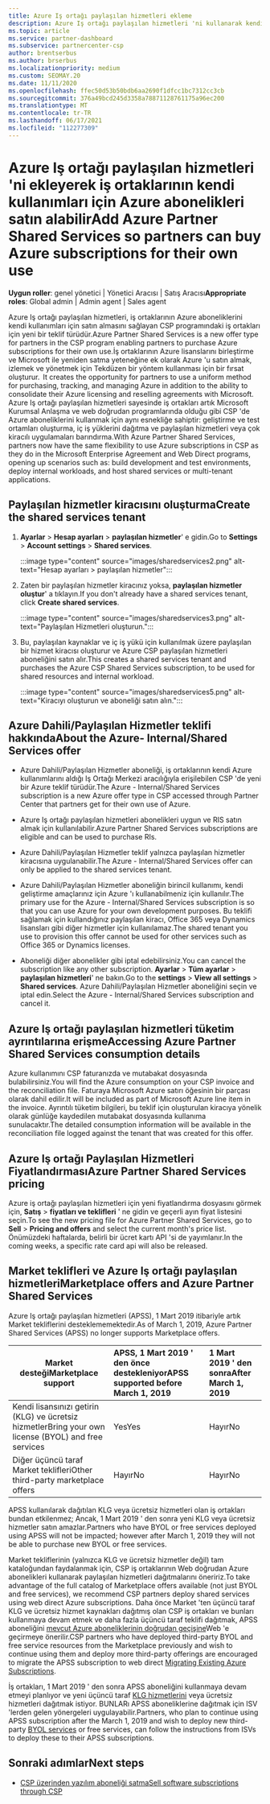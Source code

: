 ```yaml
---
title: Azure Iş ortağı paylaşılan hizmetleri ekleme
description: Azure Iş ortağı paylaşılan hizmetleri 'ni kullanarak kendi kullanım için Azure abonelikleri satın alın ve Azure 'u satın alma, izleme ve yönetmeye yönelik Tekdüzen bir yönteme sahip olun.
ms.topic: article
ms.service: partner-dashboard
ms.subservice: partnercenter-csp
author: brentserbus
ms.author: brserbus
ms.localizationpriority: medium
ms.custom: SEOMAY.20
ms.date: 11/11/2020
ms.openlocfilehash: ffec50d53b50bdb6aa2690f1dfcc1bc7312cc3cb
ms.sourcegitcommit: 376a49bcd245d3358a78871128761175a96ec200
ms.translationtype: MT
ms.contentlocale: tr-TR
ms.lasthandoff: 06/17/2021
ms.locfileid: "112277309"
---
```

# <a name="add-azure-partner-shared-services-so-partners-can-buy-azure-subscriptions-for-their-own-use"></a><span data-ttu-id="8451e-103">Azure Iş ortağı paylaşılan hizmetleri 'ni ekleyerek iş ortaklarının kendi kullanımları için Azure abonelikleri satın alabilir</span><span class="sxs-lookup"><span data-stu-id="8451e-103">Add Azure Partner Shared Services so partners can buy Azure subscriptions for their own use</span></span>

<span data-ttu-id="8451e-104">**Uygun roller**: genel yönetici | Yönetici Aracısı | Satış Aracısı</span><span class="sxs-lookup"><span data-stu-id="8451e-104">**Appropriate roles**: Global admin | Admin agent | Sales agent</span></span>

<span data-ttu-id="8451e-105">Azure Iş ortağı paylaşılan hizmetleri, iş ortaklarının Azure aboneliklerini kendi kullanımları için satın almasını sağlayan CSP programındaki iş ortakları için yeni bir teklif türüdür.</span><span class="sxs-lookup"><span data-stu-id="8451e-105">Azure Partner Shared Services is a new offer type for partners in the CSP program enabling partners to purchase Azure subscriptions for their own use.</span></span><span data-ttu-id="8451e-106">İş ortaklarının Azure lisanslarını birleştirme ve Microsoft ile yeniden satma yeteneğine ek olarak Azure 'u satın almak, izlemek ve yönetmek için Tekdüzen bir yöntem kullanması için bir fırsat oluşturur.</span><span class="sxs-lookup"><span data-stu-id="8451e-106">  It creates the opportunity for partners to use a uniform method for purchasing, tracking, and managing Azure in addition to the ability to consolidate their Azure licensing and reselling agreements with Microsoft.</span></span> <span data-ttu-id="8451e-107">Azure Iş ortağı paylaşılan hizmetleri sayesinde iş ortakları artık Microsoft Kurumsal Anlaşma ve web doğrudan programlarında olduğu gibi CSP 'de Azure aboneliklerini kullanmak için aynı esnekliğe sahiptir: geliştirme ve test ortamları oluşturma, iç iş yüklerini dağıtma ve paylaşılan hizmetleri veya çok kiracılı uygulamaları barındırma.</span><span class="sxs-lookup"><span data-stu-id="8451e-107">With Azure Partner Shared Services, partners now have the same flexibility to use Azure subscriptions in CSP as they do in the Microsoft Enterprise Agreement and Web Direct programs, opening up scenarios such as:  build development and test environments, deploy internal workloads, and host shared services or multi-tenant applications.</span></span>  

## <a name="create-the-shared-services-tenant"></a><span data-ttu-id="8451e-108">Paylaşılan hizmetler kiracısını oluşturma</span><span class="sxs-lookup"><span data-stu-id="8451e-108">Create the shared services tenant</span></span>

1. <span data-ttu-id="8451e-109">**Ayarlar**  >  **Hesap ayarları**  >  **paylaşılan hizmetler**' e gidin.</span><span class="sxs-lookup"><span data-stu-id="8451e-109">Go to **Settings** > **Account settings** > **Shared services**.</span></span>

   :::image type="content" source="images/sharedservices2.png" alt-text="Hesap ayarları > paylaşılan hizmetler":::

2. <span data-ttu-id="8451e-111">Zaten bir paylaşılan hizmetler kiracınız yoksa, **paylaşılan hizmetler oluştur**' a tıklayın.</span><span class="sxs-lookup"><span data-stu-id="8451e-111">If you don't already have a shared services tenant, click **Create shared services**.</span></span>

   :::image type="content" source="images/sharedservices3.png" alt-text="Paylaşılan Hizmetleri oluşturun.":::

3. <span data-ttu-id="8451e-113">Bu, paylaşılan kaynaklar ve iç iş yükü için kullanılmak üzere paylaşılan bir hizmet kiracısı oluşturur ve Azure CSP paylaşılan hizmetleri aboneliğini satın alır.</span><span class="sxs-lookup"><span data-stu-id="8451e-113">This creates a shared services tenant and purchases the Azure CSP Shared Services subscription, to be used for shared resources and internal workload.</span></span>

   :::image type="content" source="images/sharedservices5.png" alt-text="Kiracıyı oluşturun ve aboneliği satın alın.":::

## <a name="about-the-azure--internalshared-services-offer"></a><span data-ttu-id="8451e-115">Azure Dahili/Paylaşılan Hizmetler teklifi hakkında</span><span class="sxs-lookup"><span data-stu-id="8451e-115">About the Azure- Internal/Shared Services offer</span></span>

- <span data-ttu-id="8451e-116">Azure Dahili/Paylaşılan Hizmetler aboneliği, iş ortaklarının kendi Azure kullanımlarını aldığı Iş Ortağı Merkezi aracılığıyla erişilebilen CSP 'de yeni bir Azure teklif türüdür.</span><span class="sxs-lookup"><span data-stu-id="8451e-116">The Azure - Internal/Shared Services subscription is a new Azure offer type in CSP accessed through Partner Center that partners get for their own use of Azure.</span></span>

- <span data-ttu-id="8451e-117">Azure Iş ortağı paylaşılan hizmetleri abonelikleri uygun ve RIS satın almak için kullanılabilir.</span><span class="sxs-lookup"><span data-stu-id="8451e-117">Azure Partner Shared Services subscriptions are eligible and can be used to purchase RIs.</span></span>

- <span data-ttu-id="8451e-118">Azure Dahili/Paylaşılan Hizmetler teklif yalnızca paylaşılan hizmetler kiracısına uygulanabilir.</span><span class="sxs-lookup"><span data-stu-id="8451e-118">The Azure - Internal/Shared Services offer can only be applied to the shared services tenant.</span></span>

- <span data-ttu-id="8451e-119">Azure Dahili/Paylaşılan Hizmetler aboneliğin birincil kullanımı, kendi geliştirme amaçlarınız için Azure 'ı kullanabilmeniz için kullanılır.</span><span class="sxs-lookup"><span data-stu-id="8451e-119">The primary use for the Azure - Internal/Shared Services subscription is so that you can use Azure for your own development purposes.</span></span> <span data-ttu-id="8451e-120">Bu teklifi sağlamak için kullandığınız paylaşılan kiracı, Office 365 veya Dynamics lisansları gibi diğer hizmetler için kullanılamaz.</span><span class="sxs-lookup"><span data-stu-id="8451e-120">The shared tenant you use to provision this offer cannot be used for other services such as Office 365 or Dynamics licenses.</span></span>

- <span data-ttu-id="8451e-121">Aboneliği diğer abonelikler gibi iptal edebilirsiniz.</span><span class="sxs-lookup"><span data-stu-id="8451e-121">You can cancel the subscription like any other subscription.</span></span> <span data-ttu-id="8451e-122">**Ayarlar**  >  **Tüm ayarlar**  >  **paylaşılan hizmetleri**' ne bakın.</span><span class="sxs-lookup"><span data-stu-id="8451e-122">Go to the **settings** > **View all settings** > **Shared services**.</span></span> <span data-ttu-id="8451e-123">Azure Dahili/Paylaşılan Hizmetler aboneliğini seçin ve iptal edin.</span><span class="sxs-lookup"><span data-stu-id="8451e-123">Select the Azure - Internal/Shared Services subscription and cancel it.</span></span>

## <a name="accessing-azure-partner-shared-services-consumption-details"></a><span data-ttu-id="8451e-124">Azure Iş ortağı paylaşılan hizmetleri tüketim ayrıntılarına erişme</span><span class="sxs-lookup"><span data-stu-id="8451e-124">Accessing Azure Partner Shared Services consumption details</span></span>

<span data-ttu-id="8451e-125">Azure kullanımını CSP faturanızda ve mutabakat dosyasında bulabilirsiniz.</span><span class="sxs-lookup"><span data-stu-id="8451e-125">You will find the Azure consumption on your CSP invoice and the reconciliation file.</span></span> <span data-ttu-id="8451e-126">Faturaya Microsoft Azure satırı öğesinin bir parçası olarak dahil edilir.</span><span class="sxs-lookup"><span data-stu-id="8451e-126">It will be included as part of Microsoft Azure line item in the invoice.</span></span> <span data-ttu-id="8451e-127">Ayrıntılı tüketim bilgileri, bu teklif için oluşturulan kiracıya yönelik olarak günlüğe kaydedilen mutabakat dosyasında kullanıma sunulacaktır.</span><span class="sxs-lookup"><span data-stu-id="8451e-127">The detailed consumption information will be available in the reconciliation file logged against the tenant that was created for this offer.</span></span>

## <a name="azure-partner-shared-services-pricing"></a><span data-ttu-id="8451e-128">Azure Iş ortağı Paylaşılan Hizmetleri Fiyatlandırması</span><span class="sxs-lookup"><span data-stu-id="8451e-128">Azure Partner Shared Services pricing</span></span>

<span data-ttu-id="8451e-129">Azure iş ortağı paylaşılan hizmetleri için yeni fiyatlandırma dosyasını görmek için, **Satış**  >  **fiyatları ve teklifleri** ' ne gidin ve geçerli ayın fiyat listesini seçin.</span><span class="sxs-lookup"><span data-stu-id="8451e-129">To see the new pricing file for Azure Partner Shared Services, go to **Sell** > **Pricing and offers** and select the current month's price list.</span></span> <span data-ttu-id="8451e-130">Önümüzdeki haftalarda, belirli bir ücret kartı API 'si de yayımlanır.</span><span class="sxs-lookup"><span data-stu-id="8451e-130">In the coming weeks, a specific rate card api will also be released.</span></span>

## <a name="marketplace-offers-and-azure-partner-shared-services"></a><span data-ttu-id="8451e-131">Market teklifleri ve Azure Iş ortağı paylaşılan hizmetleri</span><span class="sxs-lookup"><span data-stu-id="8451e-131">Marketplace offers and Azure Partner Shared Services</span></span>

<span data-ttu-id="8451e-132">Azure Iş ortağı paylaşılan hizmetleri (APSS), 1 Mart 2019 itibariyle artık Market tekliflerini desteklememektedir.</span><span class="sxs-lookup"><span data-stu-id="8451e-132">As of March 1, 2019, Azure Partner Shared Services (APSS) no longer supports Marketplace offers.</span></span>

|<span data-ttu-id="8451e-133">**Market desteği**</span><span class="sxs-lookup"><span data-stu-id="8451e-133">**Marketplace support**</span></span>   |<span data-ttu-id="8451e-134">**APSS, 1 Mart 2019 ' den önce destekleniyor**</span><span class="sxs-lookup"><span data-stu-id="8451e-134">**APSS supported before March 1, 2019**</span></span>|<span data-ttu-id="8451e-135">**1 Mart 2019 ' den sonra**</span><span class="sxs-lookup"><span data-stu-id="8451e-135">**After March 1, 2019**</span></span>|
|---------------------------|:----------------------------|:-------------------|
|<span data-ttu-id="8451e-136">Kendi lisansınızı getirin (KLG) ve ücretsiz hizmetler</span><span class="sxs-lookup"><span data-stu-id="8451e-136">Bring your own license (BYOL) and free services</span></span>   | <span data-ttu-id="8451e-137">Yes</span><span class="sxs-lookup"><span data-stu-id="8451e-137">Yes</span></span>   | <span data-ttu-id="8451e-138">Hayır</span><span class="sxs-lookup"><span data-stu-id="8451e-138">No</span></span>|
|<span data-ttu-id="8451e-139">Diğer üçüncü taraf Market teklifleri</span><span class="sxs-lookup"><span data-stu-id="8451e-139">Other third-party marketplace offers</span></span>   | <span data-ttu-id="8451e-140">Hayır</span><span class="sxs-lookup"><span data-stu-id="8451e-140">No</span></span>   |<span data-ttu-id="8451e-141">Hayır</span><span class="sxs-lookup"><span data-stu-id="8451e-141">No</span></span>|

<span data-ttu-id="8451e-142">APSS kullanılarak dağıtılan KLG veya ücretsiz hizmetleri olan iş ortakları bundan etkilenmez; Ancak, 1 Mart 2019 ' den sonra yeni KLG veya ücretsiz hizmetler satın amazlar.</span><span class="sxs-lookup"><span data-stu-id="8451e-142">Partners who have BYOL or free services deployed using APSS will not be impacted; however after March 1, 2019 they will not be able to purchase new BYOL or free services.</span></span>

<span data-ttu-id="8451e-143">Market tekliflerinin (yalnızca KLG ve ücretsiz hizmetler değil) tam kataloğundan faydalanmak için, CSP iş ortaklarının Web doğrudan Azure abonelikleri kullanarak paylaşılan hizmetleri dağıtmalarını öneririz.</span><span class="sxs-lookup"><span data-stu-id="8451e-143">To take advantage of the full catalog of Marketplace offers available (not just BYOL and free services), we recommend CSP partners deploy shared services using web direct Azure subscriptions.</span></span>  <span data-ttu-id="8451e-144">Daha önce Market 'ten üçüncü taraf KLG ve ücretsiz hizmet kaynakları dağıtmış olan CSP iş ortakları ve bunları kullanmaya devam etmek ve daha fazla üçüncü taraf teklifi dağıtmak, APSS aboneliğini [mevcut Azure aboneliklerinin doğrudan geçişine](/azure/cloud-solution-provider/migration/migration#migrating-existing-azure-subscriptions)Web 'e geçirmeye önerilir.</span><span class="sxs-lookup"><span data-stu-id="8451e-144">CSP partners who have deployed third-party BYOL and free service resources from the Marketplace previously and wish to continue using them and deploy more third-party offerings are encouraged to migrate the APSS subscription to web direct [Migrating Existing Azure Subscriptions](/azure/cloud-solution-provider/migration/migration#migrating-existing-azure-subscriptions).</span></span>

<span data-ttu-id="8451e-145">İş ortakları, 1 Mart 2019 ' den sonra APSS aboneliğini kullanmaya devam etmeyi planlıyor ve yeni üçüncü taraf [KLG hizmetlerini](https://azuremarketplace.microsoft.com/marketplace/apps?filters=byol) veya ücretsiz hizmetleri dağıtmak istiyor. BUNLARı APSS aboneliklerine dağıtmak için ISV 'lerden gelen yönergeleri uygulayabilir.</span><span class="sxs-lookup"><span data-stu-id="8451e-145">Partners, who plan to continue using APSS subscription after the March 1, 2019 and wish to deploy new third-party [BYOL services](https://azuremarketplace.microsoft.com/marketplace/apps?filters=byol) or free services, can follow the instructions from ISVs to deploy these to their APSS subscriptions.</span></span>

## <a name="next-steps"></a><span data-ttu-id="8451e-146">Sonraki adımlar</span><span class="sxs-lookup"><span data-stu-id="8451e-146">Next steps</span></span>

- [<span data-ttu-id="8451e-147">CSP üzerinden yazılım aboneliği satma</span><span class="sxs-lookup"><span data-stu-id="8451e-147">Sell software subscriptions through CSP</span></span>](csp-software-subscriptions.md)